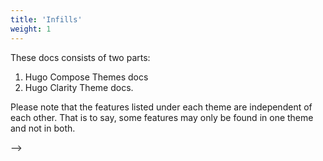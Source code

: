 ```yaml
---
title: 'Infills'
weight: 1
---
```


These docs consists of two parts:

1. Hugo Compose Themes docs
2. Hugo Clarity Theme docs.

Please note that the features listed under each theme are independent of each other. That is to say, some features may only be found in one theme and not in both.

<!-- <!-- That content is better than dummy lorem ipsum 2) That content serves a good real-world demo for this theme 3) Publish more structured docs for each theme which are better than long blocky READMEs --> -->
<!---->
<!-- {{< button "./compose/" "Compose Theme Docs" "mb-1" >}} -->
<!---->
<!-- {{< button "./clarity/" "Clarity Theme Docs" >}} -->
